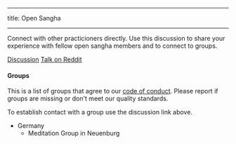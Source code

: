 * * *

title: Open Sangha

* * *

Connect with other practicioners directly. Use this discussion to share your experience with fellow open sangha members and to connect to groups.

[Discussion](https://discord.gg/Tyqd22a?classes=btn,btn-primary) [Talk on Reddit](https://www.reddit.com/r/OpenBuddhaDharma/?classes=btn,btn-primary)

#### Groups

This is a list of groups that agree to our [code of conduct](../code/). Please report if groups are missing or don't meet our quality standards.

To establish contact with a group use the discussion link above.

- Germany 
    - Meditation Group in Neuenburg